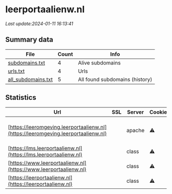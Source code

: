 # leerportaalienw.nl
*Last update:2024-01-11 16:13:41*
## Summary data
| File       | Count | Info |
|------------|-------|------|
|[subdomains.txt](/data/leerportaalienw/subdomains.txt)|4|Alive subdomains|
|[urls.txt](/data/leerportaalienw/urls.txt)|4|Urls|
|[all_subdomains.txt](/data/leerportaalienw/all_subdomains.txt)|5|All found subdomains (history)|
## Statistics
| Url | SSL | Server | Cookie | HSTS | CSP | XFO | XXP | RP | Tech |
|------------|-------|------|------|------|------|------|------|------|------|
|[https://leeromgeving.leerportaalienw.nl](https://leeromgeving.leerportaalienw.nl)| |apache|:warning: |:white_check_mark: | | | |:white_check_mark: |Apache HTTP Server H...|
|[https://lms.leerportaalienw.nl](https://lms.leerportaalienw.nl)| |class|:warning: |:white_check_mark: |:warning: |:white_check_mark: |:white_check_mark: |:white_check_mark: |HSTS|
|[https://www.leerportaalienw.nl](https://www.leerportaalienw.nl)| |class|:warning: |:white_check_mark: |:warning: | |:white_check_mark: |:white_check_mark: |HSTS|
|[https://leerportaalienw.nl](https://leerportaalienw.nl)| |class|:warning: |:white_check_mark: |:warning: | |:white_check_mark: |:white_check_mark: |HSTS|